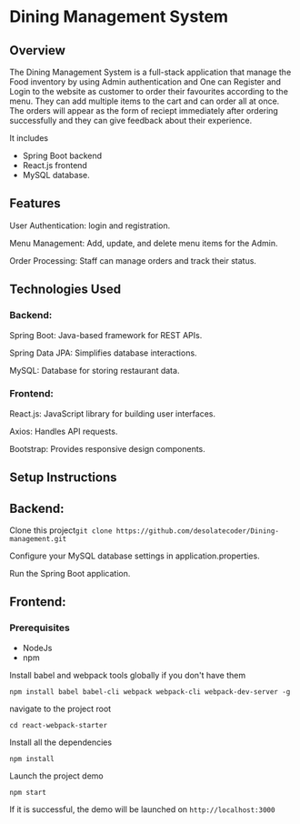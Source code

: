 #  Dining Management System
## Overview
The Dining Management System is a full-stack application that manage the Food inventory by using Admin authentication and One can Register and Login to the website as customer to order their favourites according to the menu. They can add multiple items to the cart and can order all at once. The orders will appear as the form of reciept immediately after ordering successfully and they can give feedback about their experience. 

It includes 
- Spring Boot backend
- React.js frontend
- MySQL database.

## Features

User Authentication: login and registration.

Menu Management: Add, update, and delete menu items for the Admin.

Order Processing: Staff can manage orders and track their status.


## Technologies Used

### Backend:

Spring Boot: Java-based framework for REST APIs.

Spring Data JPA: Simplifies database interactions.

MySQL: Database for storing restaurant data.

### Frontend:

React.js: JavaScript library for building user interfaces.

Axios: Handles API requests.

Bootstrap: Provides responsive design components.

## Setup Instructions

## Backend:

Clone this project`git clone https://github.com/desolatecoder/Dining-management.git`

Configure your MySQL database settings in application.properties.

Run the Spring Boot application.

## Frontend:

### Prerequisites
- NodeJs
- npm

Install babel and webpack tools globally if you don't have them

`npm install babel babel-cli webpack webpack-cli webpack-dev-server -g`

navigate to the project root

`cd react-webpack-starter`

Install all the dependencies

`npm install`

Launch the project demo

`npm start`

If it is successful, the demo will be launched on `http://localhost:3000`
